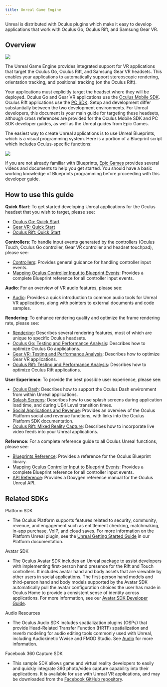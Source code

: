 ```yaml
---
title: Unreal Game Engine
---
```


Unreal is distributed with Oculus plugins which make it easy to develop applications that work with Oculus Go, Oculus Rift, and Samsung Gear VR. 

## Overview

![](/images/documentationunreallatestconceptsunreal-engine-0.png)

The Unreal Game Engine provides integrated support for VR applications that target the Oculus Go, Oculus Rift, and Samsung Gear VR headsets. This enables your applications to automatically support stereoscopic rendering, orientation tracking, and positional tracking (on the Oculus Rift). 

Your applications must explicitly target the headset where they will be deployed. Oculus Go and Gear VR applications use the [Oculus Mobile SDK](/documentation/mobilesdk/latest/concepts/book-intro/). Oculus Rift applications use the [PC SDK](/documentation/pcsdk/latest/concepts/pcsdk-intro/). Setup and development differ substantially between the two development environments. For Unreal developers, this document is your main guide for targeting these headsets, although cross references are provided for the Oculus Mobile SDK and PC SDK developer guides, as well as the Unreal guides from Epic Games.

The easiest way to create Unreal applications is to use Unreal Blueprints, which is a visual programming system. Here is a portion of a Blueprint script which includes Oculus-specific functions: 

![](/images/documentationunreallatestconceptsunreal-engine-1.png)

If you are not already familiar with Blueprints, [Epic Games](https://docs.unrealengine.com/en-us/) provides several videos and documents to help you get started. You should have a basic working knowledge of Blueprints programming before proceeding with this developer guide.

## How to use this guide

**Quick Start**: To get started developing Unreal applications for the Oculus headset that you wish to target, please see:

* [Oculus Go: Quick Start](/documentation/unreal/latest/concepts/unreal-quick-start-guide-go/ "This guide covers everything you need to know to get started developing Unreal applications for the Oculus Go.")
* [Gear VR: Quick Start](/documentation/unreal/latest/concepts/unreal-quick-start-guide-gearvr/ "This guide covers everything you need to know to get started developing Unreal applications for Gear VR.")
* [Oculus Rift: Quick Start](/documentation/unreal/latest/concepts/unreal-quick-start-guide-rift/ "This guide covers everything you need to know to get started developing Unreal applications for the Oculus Rift.")


**Controllers**: To handle input events generated by the controllers (Oculus Touch, Oculus Go controller, Gear VR controller and headset touchpad), please see:

* [Controllers](/documentation/unreal/latest/concepts/unreal-input/ "This section describes input handling for Oculus devices."): Provides general guidance for handling controller input events. 
* [Mapping Oculus Controller Input to Blueprint Events](/documentation/unreal/latest/concepts/unreal-controller-input-mapping-reference/ "This reference section describes how Oculus controller actions (such as touchpad presses) map to the corresponding events that can be handled via blueprints."): Provides a complete Blueprint reference for all controller input events.


**Audio**: For an overview of VR audio features, please see:

* [Audio](/documentation/unreal/latest/concepts/unreal-audio/ "Audio is critical for creating a persuasive VR experience and can contribute strongly to the user's sense of immersion."): Provides a quick introduction to common audio tools for Unreal VR applications, along with pointers to external documents and code samples.


**Rendering**: To enhance rendering quality and optimize the frame rendering rate, please see:

* [Rendering](/documentation/unreal/latest/concepts/unreal-advanced-rendering/ "This section describes important rendering options and tools that can significantly improve your application."): Describes several rendering features, most of which are unique to specific Oculus headsets.
* [Oculus Go: Testing and Performance Analysis](/documentation/unreal/latest/concepts/unreal-debug-go/ "This guide describes basic testing and performance analysis for Oculus Go development in Unreal."): Describes how to optimize Oculus Go applications.
* [Gear VR: Testing and Performance Analysis](/documentation/unreal/latest/concepts/unreal-debug-gearvr/ "This guide describes basic testing and performance analysis for Gear VR development in Unreal."): Describes how to optimize Gear VR applications.
* [Oculus Rift: Testing and Performance Analysis](/documentation/unreal/latest/concepts/unreal-debug-rift/ "This guide describes basic testing and performance analysis for Oculus Rift development in Unreal."): Describes how to optimize Oculus Rift applications.


**User Experience**: To provide the best possible user experience, please see:

* [Oculus Dash](/documentation/unreal/latest/concepts/unreal-dash/ "This guide describes how to add Oculus Dash support to Unreal applications."): Describes how to support the Oculus Dash environment from within Unreal applications.
* [Splash Screens](/documentation/unreal/latest/concepts/unreal-loading-screens/ "We strongly recommend adding a loading splash screen to your Rift or mobile application. Loading splash screens are required by the Oculus Store."): Describes how to use splash screens during application load time, and during UE4 Level transition times.
* [Social Applications and Revenue](/documentation/unreal/latest/concepts/unreal-platform-functions/ "All Oculus headsets can access the Oculus Platform which supports social gaming and applications, as well as revenue generation functions."): Provides an overview of the Oculus Platform social and revenue functions, with links into the Oculus Platform SDK documentation.
* [Oculus Rift: Mixed Reality Capture](/documentation/unreal/latest/concepts/unreal-mrc/ "This guide describes how to add and configure mixed reality capture support for your Unreal application. Mixed reality capture is supported for Rift applications only."): Describes how to incorporate live video feeds into your Unreal applications.


**Reference**: For a complete reference guide to all Oculus Unreal functions, please see:

* [Blueprints Reference](/documentation/unreal/latest/concepts/unreal-blueprints/ "This section serves as a reference guide for the Blueprints in the Online Subsystem Oculus library."): Provides a reference for the Oculus Blueprint library.
* [Mapping Oculus Controller Input to Blueprint Events](/documentation/unreal/latest/concepts/unreal-controller-input-mapping-reference/ "This reference section describes how Oculus controller actions (such as touchpad presses) map to the corresponding events that can be handled via blueprints."): Provides a complete Blueprint reference for all controller input events.
* [API Reference](/documentation/unreal/latest/concepts/unreal-api-reference/ "The PC SDK Developer Reference contains detailed information about the data structures and files within the PC SDK."): Provides a Doxygen reference manual for the Oculus Unreal API.


## Related SDKs

Platform SDK

* The Oculus Platform supports features related to security, community, revenue, and engagement such as entitlement checking, matchmaking, in-app purchase, VoIP, and cloud saves. For more information on the Platform Unreal plugin, see the [Unreal Getting Started Guide](https://developer.oculus.com/documentation/platform/latest/concepts/pgsg-unreal-gsg/) in our Platform documentation.


Avatar SDK

* The Oculus Avatar SDK includes an Unreal package to assist developers with implementing first-person hand presence for the Rift and Touch controllers. It includes avatar hand and body assets that are viewable by other users in social applications. The first-person hand models and third-person hand and body models supported by the Avatar SDK automatically pull the avatar configuration choices the user has made in Oculus Home to provide a consistent sense of identity across applications. For more information, see our [Avatar SDK Developer Guide](https://developer.oculus.com/documentation/avatarsdk/latest/).


Audio Resources

* The Oculus Audio SDK includes spatialization plugins (OSPs) that provide Head-Related Transfer Function (HRTF) spatialization and reverb modeling for audio editing tools commonly used with Unreal, including Audiokinetic Wwise and FMOD Studio. See [Audio](/documentation/unreal/latest/concepts/unreal-audio/ "Audio is critical for creating a persuasive VR experience and can contribute strongly to the user's sense of immersion.") for more information.


Facebook 360 Capture SDK

* This sample SDK allows game and virtual reality developers to easily and quickly integrate 360 photo/video capture capability into their applications. It is available for use with Unreal VR applications, and may be downloaded from the [Facebook GitHub repository](https://github.com/facebook/360-Capture-SDK).

